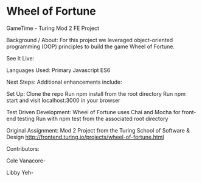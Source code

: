 # Wheel of Fortune
GameTime - Turing Mod 2 FE Project


Background / About:
For this project we leveraged object-oriented programming (OOP) principles to build the game Wheel of Fortune. 

See It Live:


Languages Used:
Primary Javascript ES6


Next Steps:
Additional enhancements include:


Set Up:
Clone the repo
Run npm install from the root directory
Run npm start and visit localhost:3000 in your browser



Test Driven Development:
Wheel of Fortune uses Chai and Mocha for front-end testing
Run with npm test from the associated root directory

Original Assignment:
Mod 2 Project from the Turing School of Software & Design
http://frontend.turing.io/projects/wheel-of-fortune.html

Contributors:

Cole Vanacore-

Libby Yeh- 
